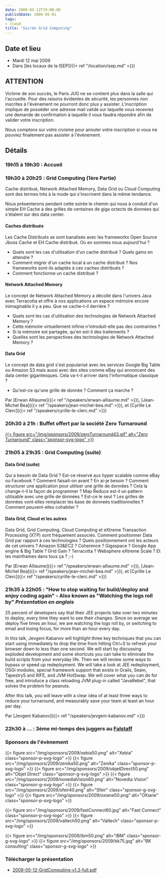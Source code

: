 ```yaml
---
date: 2009-05-12T19:00:00
publishDate: 2009-05-01
tags:
- cloud 
title: "Soirée Grid Computing"
---
```


## Date et lieu

* Mardi 12 mai 2009
* Dans [les locaux de la ISEP]({{< ref "/location/isep.md" >}})

## ATTENTION

Victime de son succès, le Paris JUG ne se contient plus dans la salle qui l'accueille. Pour des raisons évidentes de sécurité, les personnes non inscrites à l'évènement ne pourront donc plus y assister. L'inscription implique de posséder une adresse mail valide sur laquelle vous recevrez une demande de confirmation à laquelle il vous faudra répondre afin de valider votre inscription.

Nous comptons sur votre civisme pour annuler votre inscription si vous ne pouviez finalement pas assister à l'évènement.

## Détails

### 19h15 à 19h30 : Accueil

### 19h30 à 20h25 : Grid Computing (1ère Partie)

Cache distribué, Network Attached Memory, Data Grid ou Cloud Computing sont des termes très à la mode qui s'inscrivent dans la même tendance.

Nous présenterons pendant cette soirée le chemin qui nous à conduit d'un simple EH Cache à des grilles de centaines de giga octects de données qui s'étalent sur des data center.

#### Caches distribués

Les Cache Distribués se sont banalisés avec les frameworks Open Source Jboss Cache et EH Cache distribué. Où en sommes nous aujourd'hui ?

* Quels sont les cas d'utilisation d'un cache distribué ? Quels gains en attendre ?
* Comment migrer d'un cache local à un cache distribué ? Nos frameworks sont-ils adaptés à ces caches distribués ?
* Comment fonctionne un cache distribué ?

#### Network Attached Memory

Le concept de Network Attached Memory a décollé dans l'univers Java avec Terracotta et offre à nos applications un espace mémoire encore inimaginable il y a peu. Que se cache-t-il derrière ?

* Quels sont les cas d'utilisation des technologies de Network Attached Memory ?
* Cette mémoire virtuellement infinie n'introduit-elle pas des contraintes ?
* Si la mémoire est partagée, qu'en est-il des traitements ?
* Quelles sont les perspectives des technologies de Network Attached Memory ?

#### Data Grid

Le concept de data grid s'est popularisé avec les services Google Big Table ou Amazon S3 mais aussi avec des sites comme eBay qui annoncent des data center gigantesques. Cela va-t-il arriver dans l'informatique classique ?

* Qu'est-ce qu'une grille de donnée ? Comment ça marche ?

Par [Erwan Alliaume]({{< ref "/speakers/erwan-alliaume.md" >}}), 
[Jean-Michel Bea]({{< ref "/speakers/jean-michel-bea.md" >}}), 
et [Cyrille Le Clerc]({{< ref "/speakers/cyrille-le-clerc.md" >}})

### 20h30 à 21h : Buffet offert par la société Zero Turnaround

[{{< figure src="/img/sponsors/2009/zeroTurnaround43.gif" alt="Zero Turnaround" class="sponsor-svg-logo" >}}](http://www.zeroturnaround.com/)

### 21h05 à 21h35 : Grid Computing (suite)

#### Data Grid (suite)

Qui a besoin de Data Grid ? Est-ce réservé aux hyper scalable comme eBay ou Facebook ? Comment faisait-on avant ? En ai-je besoin ?
Comment structurer une application pour utiliser une grille de données ? Cela la change-t-il la façon de programmer ?
Map Reduce est-il un pattern utilisable avec une grille de données ? Est-ce le seul ?
Les grilles de données vont-elles remplacer les base de donneés traditionnelles ? Comment peuvent-elles cohabiter ?

#### Data Grid, Cloud et les autres

Data Grid, Grid Computing, Cloud Computing et eXtreme Transaction Processing (XTP) sont fréquement associés. Comment positionner Data Grid par rapport à ces technologies ? Quels positionnement ont les acteurs de cet univers ? Amazon S3&EC2 ? Coherence ? Gigaspace ? Google App engine & Big Table ? Grid Gain ? Terracotta ? Websphere eXtreme Scale ? Et les mainframes dans tous ça ? ;-)

Par [Erwan Alliaume]({{< ref "/speakers/erwan-alliaume.md" >}}), 
[Jean-Michel Bea]({{< ref "/speakers/jean-michel-bea.md" >}}), 
et [Cyrille Le Clerc]({{< ref "/speakers/cyrille-le-clerc.md" >}})

### 21h35 à 22h05 : "How to stop waiting for build/deploy and enjoy coding again" - Also known as "Watching the logs roll by" _Présentation en anglais_

25 percent of developers say that their JEE projects take over two minutes to deploy, every time they want to see their changes. Since on average we deploy five times an hour, we are watching the logs roll by, or switching to email and losing focus, for more than an hour every day.

In this talk, Jevgeni Kabanov will highlight three key techniques that you can start using immediately to drop the time from hitting Ctrl+S to refresh your browser down to less than one second. We will start by discussing exploded development and some shortcuts you can take to eliminate the build scripts from your everyday life. Then we will review some ways to bypass or speed up redeployment. We will take a look at JEE redeployment, OSGi modules, special framework support that exists in Grails, Seam, Tapestry5 and RIFE, and JVM HotSwap. We will cover what you can do for free, and introduce a class reloading JVM plug-in called "JavaRebel", that solves the problem for peanuts.

After this talk, you will leave with a clear idea of at least three ways to reduce your turnaround, and measurably save your team at least an hour per day.

Par [Jevgeni Kabanov]({{< ref "/speakers/jevgeni-kabanov.md" >}})

### 22h30 à ... : 3ème mi-temps des juggers au [Falstaff](https://goo.gl/maps/NSxajnfvVtjHuggeA)

### Sponsors de l'évènement

{{< figure src="/img/sponsors/2009/xebia50.png" alt="Xebia" class="sponsor-p-svg-logo" >}}
{{< figure src="/img/sponsors/2009/zenika50.png" alt="Zenika" class="sponsor-p-svg-logo" >}}
{{< figure src="/img/sponsors/2009/objetDirect50.png" alt="Objet Direct" class="sponsor-g-svg-logo" >}}
{{< figure src="/img/sponsors/2009/novediaVision60.png" alt="Novedia Vision" class="sponsor-g-svg-logo" >}}
{{< figure src="/img/sponsors/2009/sfeir40.png" alt="Sfeir" class="sponsor-g-svg-logo" >}}
{{< figure src="/img/sponsors/2009/oxiane50.png" alt="OXiane" class="sponsor-p-svg-logo" >}}

{{< figure src="/img/sponsors/2009/fastConnect60.jpg" alt="Fast Connect" class="sponsor-p-svg-logo" >}}
{{< figure src="/img/sponsors/2009/valtech50.png" alt="Valtech" class="sponsor-p-svg-logo" >}}

{{< figure src="/img/sponsors/2009/ibm50.png" alt="IBM" class="sponsor-g-svg-logo" >}}
{{< figure src="/img/sponsors/2009/bk75.jpg" alt="BK consulting" class="sponsor-g-svg-logo" >}}

### Télécharger la présentation

* [2009-05-12-GridComputing-v1.3-full.pdf](2009-05-12-GridComputing-v1.3-full.pdf)
